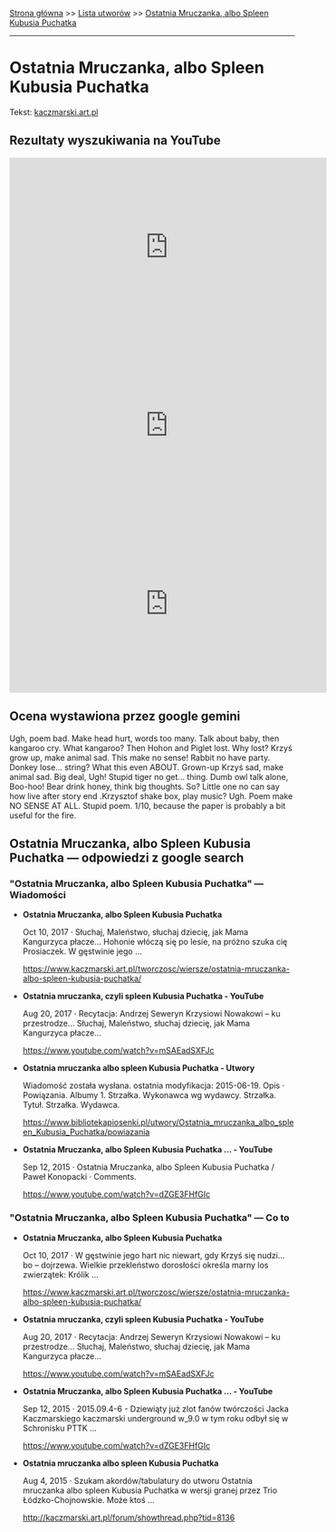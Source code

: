 [Strona główna](../index.md) >> [Lista utworów](../list.md) >> [Ostatnia Mruczanka, albo Spleen Kubusia Puchatka](391.md)

---

# Ostatnia Mruczanka, albo Spleen Kubusia Puchatka

Tekst: [kaczmarski.art.pl](https://www.kaczmarski.art.pl/tworczosc/wiersze/ostatnia-mruczanka-albo-spleen-kubusia-puchatka/)

## Rezultaty wyszukiwania na YouTube

<iframe width="560" height="315" src="https://www.youtube.com/embed/mSAEadSXFJc?si=IdontcarewhotheIRSsendsImnotpayingtaxes" title="YouTube video player" frameborder="0" allow="accelerometer; autoplay; clipboard-write; encrypted-media; gyroscope; picture-in-picture; web-share" referrerpolicy="strict-origin-when-cross-origin" allowfullscreen></iframe>

<iframe width="560" height="315" src="https://www.youtube.com/embed/9_z8R1RyaZ8?si=IdontcarewhotheIRSsendsImnotpayingtaxes" title="YouTube video player" frameborder="0" allow="accelerometer; autoplay; clipboard-write; encrypted-media; gyroscope; picture-in-picture; web-share" referrerpolicy="strict-origin-when-cross-origin" allowfullscreen></iframe>

<iframe width="560" height="315" src="https://www.youtube.com/embed/osD4_u63iAI?si=IdontcarewhotheIRSsendsImnotpayingtaxes" title="YouTube video player" frameborder="0" allow="accelerometer; autoplay; clipboard-write; encrypted-media; gyroscope; picture-in-picture; web-share" referrerpolicy="strict-origin-when-cross-origin" allowfullscreen></iframe>

## Ocena wystawiona przez google gemini

Ugh, poem bad. Make head hurt, words too many. Talk about baby, then kangaroo cry. What kangaroo? Then Hohon and Piglet lost. Why lost? Krzyś grow up, make animal sad. This make no sense! Rabbit no have party. Donkey lose... string? What this even ABOUT. Grown-up Krzyś sad, make animal sad. Big deal, Ugh! Stupid tiger no get... thing. Dumb owl talk alone, Boo-hoo! Bear drink honey, think big thoughts. So? Little one no can say how live after story end .Krzysztof shake box, play music? Ugh. Poem make NO SENSE AT ALL. Stupid poem. 1/10, because the paper is probably a bit useful for the fire.


## Ostatnia Mruczanka, albo Spleen Kubusia Puchatka — odpowiedzi z google search

### "Ostatnia Mruczanka, albo Spleen Kubusia Puchatka" — Wiadomości

- **Ostatnia Mruczanka, albo Spleen Kubusia Puchatka**

    Oct 10, 2017  ·  Słuchaj, Maleństwo, słuchaj dziecię, jak Mama Kangurzyca płacze… Hohonie włóczą się po lesie, na próżno szuka cię Prosiaczek. W gęstwinie jego ... 

   <https://www.kaczmarski.art.pl/tworczosc/wiersze/ostatnia-mruczanka-albo-spleen-kubusia-puchatka/>
- **Ostatnia mruczanka, czyli spleen Kubusia Puchatka - YouTube**

    Aug 20, 2017  ·  Recytacja: Andrzej Seweryn Krzysiowi Nowakowi – ku przestrodze… Słuchaj, Maleństwo, słuchaj dziecię, jak Mama Kangurzyca płacze… 

   <https://www.youtube.com/watch?v=mSAEadSXFJc>
- **Ostatnia mruczanka albo spleen Kubusia Puchatka - Utwory**

    Wiadomość została wysłana. ostatnia modyfikacja: 2015-06-19. Opis · Powiązania. Albumy 1. Strzałka. Wykonawca wg wydawcy. Strzałka. Tytuł. Strzałka. Wydawca. 

   <https://www.bibliotekapiosenki.pl/utwory/Ostatnia_mruczanka_albo_spleen_Kubusia_Puchatka/powiazania>
- **Ostatnia Mruczanka, albo Spleen Kubusia Puchatka ... - YouTube**

    Sep 12, 2015  ·  Ostatnia Mruczanka, albo Spleen Kubusia Puchatka / Paweł Konopacki · Comments. 

   <https://www.youtube.com/watch?v=dZGE3FHfGIc>

### "Ostatnia Mruczanka, albo Spleen Kubusia Puchatka" — Co to

- **Ostatnia Mruczanka, albo Spleen Kubusia Puchatka**

    Oct 10, 2017  ·  W gęstwinie jego hart nic niewart, gdy Krzyś się nudzi… bo – dojrzewa. Wielkie przekleństwo dorosłości określa marny los zwierzątek: Królik ... 

   <https://www.kaczmarski.art.pl/tworczosc/wiersze/ostatnia-mruczanka-albo-spleen-kubusia-puchatka/>
- **Ostatnia mruczanka, czyli spleen Kubusia Puchatka - YouTube**

    Aug 20, 2017  ·  Recytacja: Andrzej Seweryn Krzysiowi Nowakowi – ku przestrodze… Słuchaj, Maleństwo, słuchaj dziecię, jak Mama Kangurzyca płacze… 

   <https://www.youtube.com/watch?v=mSAEadSXFJc>
- **Ostatnia Mruczanka, albo Spleen Kubusia Puchatka ... - YouTube**

    Sep 12, 2015  ·  2015.09.4-6 - Dziewiąty już zlot fanów twórczości Jacka Kaczmarskiego kaczmarski underground w_9.0 w tym roku odbył się w Schronisku PTTK ... 

   <https://www.youtube.com/watch?v=dZGE3FHfGIc>
- **Ostatnia mruczanka albo spleen Kubusia Puchatka**

    Aug 4, 2015  ·  Szukam akordów/tabulatury do utworu Ostatnia mruczanka albo spleen Kubusia Puchatka w wersji granej przez Trio Łódzko-Chojnowskie. Może ktoś ... 

   <http://kaczmarski.art.pl/forum/showthread.php?tid=8136>

